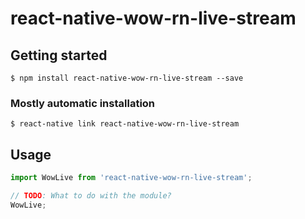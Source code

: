 # react-native-wow-rn-live-stream

## Getting started

`$ npm install react-native-wow-rn-live-stream --save`

### Mostly automatic installation

`$ react-native link react-native-wow-rn-live-stream`

## Usage
```javascript
import WowLive from 'react-native-wow-rn-live-stream';

// TODO: What to do with the module?
WowLive;
```

